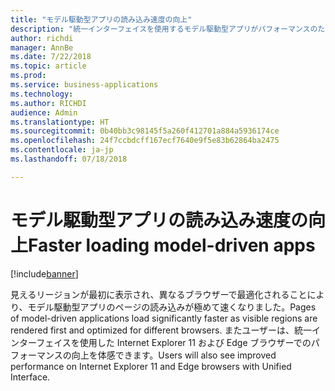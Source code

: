 ```yaml
---
title: "モデル駆動型アプリの読み込み速度の向上"
description: "統一インターフェイスを使用するモデル駆動型アプリがパフォーマンスのために最適化されました"
author: richdi
manager: AnnBe
ms.date: 7/22/2018
ms.topic: article
ms.prod: 
ms.service: business-applications
ms.technology: 
ms.author: RICHDI
audience: Admin
ms.translationtype: HT
ms.sourcegitcommit: 0b40bb3c98145f5a260f412701a884a5936174ce
ms.openlocfilehash: 24f7ccbdcff167ecf7640e9f5e83b62864ba2475
ms.contentlocale: ja-jp
ms.lasthandoff: 07/18/2018

---
```

# <a name="faster-loading-model-driven-apps"></a><span data-ttu-id="e6c9c-103">モデル駆動型アプリの読み込み速度の向上</span><span class="sxs-lookup"><span data-stu-id="e6c9c-103">Faster loading model-driven apps</span></span>


[!include[banner](../../includes/banner.md)]

<span data-ttu-id="e6c9c-104">見えるリージョンが最初に表示され、異なるブラウザーで最適化されることにより、モデル駆動型アプリのページの読み込みが極めて速くなりました。</span><span class="sxs-lookup"><span data-stu-id="e6c9c-104">Pages of model-driven applications load significantly faster as visible regions are rendered first and optimized for different browsers.</span></span> <span data-ttu-id="e6c9c-105">またユーザーは、統一インターフェイスを使用した Internet Explorer 11 および Edge ブラウザーでのパフォーマンスの向上を体感できます。</span><span class="sxs-lookup"><span data-stu-id="e6c9c-105">Users will also see improved performance on Internet Explorer 11 and Edge browsers with Unified Interface.</span></span>


